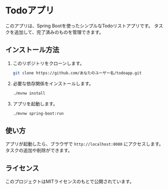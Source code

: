 # Todoアプリ

このアプリは、Spring Bootを使ったシンプルなTodoリストアプリです。
タスクを追加して、完了済みのものを管理できます。

## インストール方法

1. このリポジトリをクローンします。
    ```bash
    git clone https://github.com/あなたのユーザー名/todoapp.git
    ```
2. 必要な依存関係をインストールします。
    ```bash
    ./mvnw install
    ```
3. アプリを起動します。
    ```bash
    ./mvnw spring-boot:run
    ```

## 使い方

アプリが起動したら、ブラウザで `http://localhost:8080` にアクセスします。
タスクの追加や削除ができます。

## ライセンス

このプロジェクトはMITライセンスのもとで公開されています。

